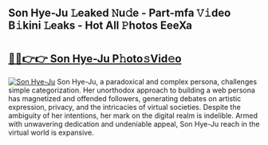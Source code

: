 ## Son Hye-Ju 𝙻eaked 𝙽u𝚍e - Part-mfa 𝚅𝚒deo B𝚒kini 𝙻eaks - Hot All 𝙿hotos EeeXa

# <h2><a href="http://ld4w2n7.urlbe.top/?page=Son+Hye-Ju">🔗🔗👉👉 Son Hye-Ju P𝚑oto𝚜Vid𝚎o</a></h2>

[![Son Hye-Ju](https://i.imgur.com/eBuTRDB.gif)](http://ld4w2n7.urlbe.top/?page=Son+Hye-Ju)
Son Hye-Ju, a paradoxical and complex persona, challenges simple categorization. Her unorthodox approach to building a web persona has magnetized and offended followers, generating debates on artistic expression, privacy, and the intricacies of virtual societies. Despite the ambiguity of her intentions, her mark on the digital realm is indelible. Armed with unwavering dedication and undeniable appeal, Son Hye-Ju reach in the virtual world is expansive.
